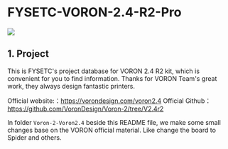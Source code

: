 # FYSETC-VORON-2.4-R2-Pro

![](VORON2.JPG)

## 1. Project

This is FYSETC's project database for VORON 2.4 R2 kit, which is convenient for you to find information. Thanks for VORON Team's great work, they always design fantastic printers.

Official website:：https://vorondesign.com/voron2.4
Official Github：https://github.com/VoronDesign/Voron-2/tree/V2.4r2

In folder `Voron-2-Voron2.4` beside this README file, we make some small changes base on the VORON official material. Like change the board to Spider and others. 

